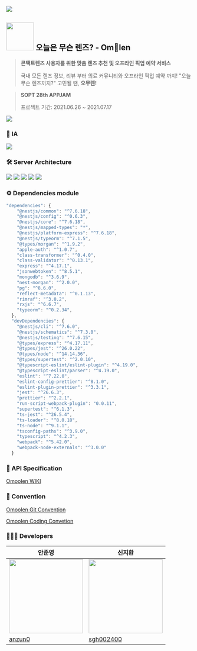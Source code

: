 <img src="https://user-images.githubusercontent.com/67837091/125954812-8c015a7d-d97c-4074-abe6-728d84ffd223.png" /></br>

## <img src="https://user-images.githubusercontent.com/49470328/125881901-5c857059-403a-4ba3-8d14-bacf11ba8f0b.png" width="75px"/> 오늘은 무슨 렌즈? - Om👀len
> **콘택트렌즈 사용자를 위한 맞춤 렌즈 추천 및 오프라인 픽업 예약 서비스**
>
> 국내 모든 렌즈 정보, 리뷰 부터  의료 커뮤니티와 오프라인 픽업 예약 까지! "오늘 무슨 렌즈끼지?" 고민될 땐, **오무렌!**

> **SOPT 28th APPJAM**
> 
> 프로젝트 기간: 2021.06.26 ~ 2021.07.17

<img src="https://user-images.githubusercontent.com/67837091/125959361-0a2376fb-25e9-44d5-ac68-32fb60e72382.png" />

### 📄 IA
<kbd>
  <img src="https://user-images.githubusercontent.com/67837091/125954645-aafd7754-5991-4eef-ae1b-fb34d979a1e8.jpg" />
</kbd>

### 🛠 Server Architecture
<img src="https://img.shields.io/badge/typescript-4.3.5-blue" /> <img src="https://img.shields.io/badge/nest-7.6.0-red" /> <img src="https://img.shields.io/badge/typeorm-0.2.34-green" /> <img src="https://img.shields.io/badge/mongodb-3.6.9-green" />
<img src="https://user-images.githubusercontent.com/67837091/125953281-092ea260-dec9-401c-80c7-db343fcb80d1.jpg" />

### ⚙️ Dependencies module
```typescript
"dependencies": {
    "@nestjs/common": "^7.6.18",
    "@nestjs/config": "^0.6.3",
    "@nestjs/core": "^7.6.18",
    "@nestjs/mapped-types": "*",
    "@nestjs/platform-express": "^7.6.18",
    "@nestjs/typeorm": "^7.1.5",
    "@types/morgan": "^1.9.2",
    "apple-auth": "^1.0.7",
    "class-transformer": "^0.4.0",
    "class-validator": "^0.13.1",
    "express": "^4.17.1",
    "jsonwebtoken": "^8.5.1",
    "mongodb": "^3.6.9",
    "nest-morgan": "^2.0.0",
    "pg": "^8.6.0",
    "reflect-metadata": "^0.1.13",
    "rimraf": "^3.0.2",
    "rxjs": "^6.6.7",
    "typeorm": "^0.2.34",
  },
  "devDependencies": {
    "@nestjs/cli": "^7.6.0",
    "@nestjs/schematics": "^7.3.0",
    "@nestjs/testing": "^7.6.15",
    "@types/express": "^4.17.11",
    "@types/jest": "^26.0.22",
    "@types/node": "^14.14.36",
    "@types/supertest": "^2.0.10",
    "@typescript-eslint/eslint-plugin": "^4.19.0",
    "@typescript-eslint/parser": "^4.19.0",
    "eslint": "^7.22.0",
    "eslint-config-prettier": "^8.1.0",
    "eslint-plugin-prettier": "^3.3.1",
    "jest": "^26.6.3",
    "prettier": "^2.2.1",
    "run-script-webpack-plugin": "0.0.11",
    "supertest": "^6.1.3",
    "ts-jest": "^26.5.4",
    "ts-loader": "^8.0.18",
    "ts-node": "^9.1.1",
    "tsconfig-paths": "^3.9.0",
    "typescript": "^4.2.3",
    "webpack": "^5.42.0",
    "webpack-node-externals": "^3.0.0"
  }
```
### 📒 API Specification
[Omoolen WIKI](https://github.com/TeamOmoolen/TeamOmoolen-Server/wiki/API-%EB%AA%85%EC%84%B8%EC%84%9C)

### 📌 Convention

[Omoolen Git Convention](https://github.com/TeamOmoolen/TeamOmoolen-Server/wiki/Git-Convention)

[Omoolen Coding Convetion](https://github.com/TeamOmoolen/TeamOmoolen-Server/wiki/Coding-Convention)

### 🧑🏻‍💻 Developers
|안준영|신지환|
|------|---|
|<img src="https://user-images.githubusercontent.com/67837091/125966887-ca0eded3-ea42-44ce-af79-3dd8f6f0386f.jpg" width="200px" />|<img src="https://user-images.githubusercontent.com/67837091/125966982-9568ece4-2e11-4947-a845-00b874a7b81e.jpg" width="200px"/>|
|[anzun0](https://github.com/anzun0)|[sgh002400](https://github.com/sgh002400)|
